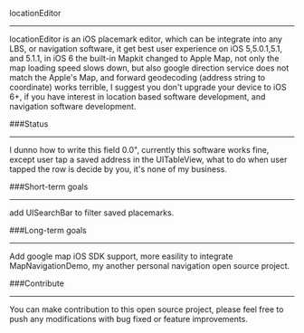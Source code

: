 
locationEditor

---
locationEditor is an iOS placemark editor, which can be integrate into any LBS, or navigation software, it get best user experience on iOS 5,5.0.1,5.1, and 5.1.1, in iOS 6 the built-in Mapkit changed to Apple Map, not only the map loading speed slows down, but also google direction service does not match the Apple's Map, and forward geodecoding (address string to coordinate) works terrible, I suggest you don't upgrade your device to iOS 6+, if you have interest in location based software development, and navigation software development.



###Status

---

I dunno how to write this field 0.0", currently this software works fine, except user tap a saved address in the UITableView, what to do when user tapped the row is decide by you, it's none of my business.

###Short-term goals

---

add UISearchBar to filter saved placemarks.

###Long-term goals

---

Add google map iOS SDK support, more easility to integrate MapNavigationDemo, my another personal navigation open source project.

###Contribute

---

You can make contribution to this open source project, please feel free to push any modifications with bug fixed or feature improvements.

